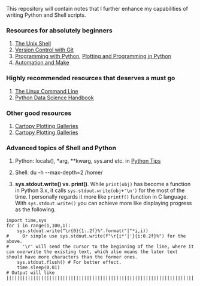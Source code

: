 This repository will contain notes that I further enhance my capabilities of writing Python and Shell scripts.

### Resources for absolutely beginners
1. [The Unix Shell](https://swcarpentry.github.io/shell-novice/)
2. [Version Control with Git](https://swcarpentry.github.io/git-novice/)
3. [Programming with Python](https://swcarpentry.github.io/python-novice-inflammation/), [Plotting and Programming in Python](http://swcarpentry.github.io/python-novice-gapminder/)
4. [Automation and Make](http://swcarpentry.github.io/make-novice/)

### Highly recommended resources that deserves a must go
1. [The Linux Command Line](http://billie66.github.io/TLCL/book/index.html)
2. [Python Data Science Handbook](https://jakevdp.github.io/PythonDataScienceHandbook/)

### Other good resources
1. [Cartopy Plotting Galleries](https://mp.weixin.qq.com/s/VLRAwsNNdX7Yvnxt-JVHFA)
2. [Cartopy Plotting Galleries](https://stackoverflow.com/questions/55598249/showing-alaska-and-hawaii-in-cartopy-map)

### Advanced topics of Shell and Python
1. Python: locals(), \*arg, \*\*kwarg, sys.and etc. in [Python Tips](https://book.pythontips.com/en/latest/#)
2. Shell: du -h --max-depth=2 /home/

1. **sys.stdout.write() vs. print()**. While `print(obj)` has become a function in Python 3.x, it calls `sys.stdout.write(obj+'\n')` for the most of the time. I personally regards it more like `printf()` function in C language. With `sys.stdout.write()` you can achieve more like displaying progress as the following.
```
import time,sys
for i in range(1,100,1):
    sys.stdout.write("\r{0}{1:.2f}%".format("|"*i,i))
#     Or simple use sys.stdout.write(f"\r{i*'|'}{i:0.2f}%") for the above.
#     '\r' will send the cursor to the beginning of the line, where it can overwrite the existing text, which also means the later text should have more characters than the former ones.
    sys.stdout.flush() # For better effect.
    time.sleep(0.01)
# Output will like |||||||||||||||||||||||||||||||||||||||||||||||||||||||||||||||||||||||||||||||||||||||||||||||||||99.00%
```
